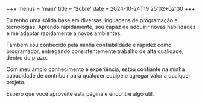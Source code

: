 +++
menus = 'main'
title = 'Sobre'
date = 2024-10-24T19:25:02+02:00
+++

Eu tenho uma sólida base em diversas linguagens de programação e tecnologias. Aprendo rapidamente, sou capaz de adquirir novas habilidades e me adaptar rapidamente a novos ambientes.

Também sou conhecido pela minha confiabilidade e rapidez como programador, entregando consistentemente trabalho de alta qualidade, dentro do prazo.

Com meu amplo conhecimento e experiência, estou confiante na minha capacidade de contribuir para qualquer equipe e agregar valor a qualquer projeto.

Espero que você aproveite esta página e encontre algo útil.
